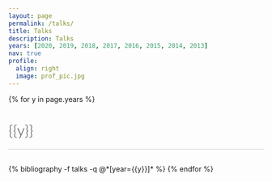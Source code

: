 ```yaml
---
layout: page
permalink: /talks/
title: Talks
description: Talks
years: [2020, 2019, 2018, 2017, 2016, 2015, 2014, 2013]
nav: true
profile:
  align: right
  image: prof_pic.jpg
---
```


<style >
.year{
color: #4b4b4b;
font-size: 30px;
border-bottom: 1px solid #ccc;
margin: 0 0 30px 0;
padding: 20px 0;
text-align: left;
font-family: "Lato", Helvetica, Arial, sans-serif;
font-weight: 300;
}

</style>
<!-- <div class="slp__liveNotStarted" data-slp-target="liveThumbnail" style="background-image: url(&quot;https://d2ygwrecguqg66.cloudfront.net/data/presentations/38938281/slideslive_charu-sharma_deepak-nathani_manohar-kaul_solving-partial-assignment-problems-using-random-simplicial-complexes.jpg?1606758741&quot;);">
    <div class="slp__liveNotStartedTitle__gradient"></div>
    <div class="slp__liveNotStartedTitle">
      <div class="slp__liveNotStartedTitle__logo"></div>
      <div class="slp__liveNotStartedTitle__text" data-slp-localized="liveStartSoon">Livestream will start soon!</div>
    </div>
  </div>
   -->
<div class="publications">

{% for y in page.years %}
  <h2 class="year">{{y}}</h2>
  {% bibliography -f talks -q @*[year={{y}}]* %}
{% endfor %}

</div>


